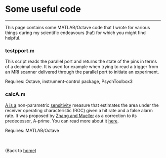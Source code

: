 # Some useful code

---

This page contains some MATLAB/Octave code that I wrote for various things during my scientific endeavours (ha!) for which you might find helpful. 

### testpport.m

This script reads the parallel port and returns the state of the pins in terms of a decimal code. It is used for example when trying to read a trigger from an MRI scanner delivered through the parallel port to initiate an experiment.

Requires: Octave, instrument-control package, PsychToolbox3 

### calcA.m

[A is a](https://en.wikipedia.org/wiki/Law_of_identity) non-parametric [sensitivity](https://en.wikipedia.org/wiki/Detection_theory#Sensitivity_or_discriminability) measure that estimates the area under the receiver operating characteristic (ROC) given a hit rate and a false alarm rate. It was proposed by [Zhang and Mueller](https://doi.org/10.1007/s11336-003-1119-8) as a correction to its predecessor, A-prime. You can read more about it [here](https://sites.google.com/a/mtu.edu/whynotaprime/).

Requires: MATLAB/Octave


<br><br>(Back to [home](index.md)) 

